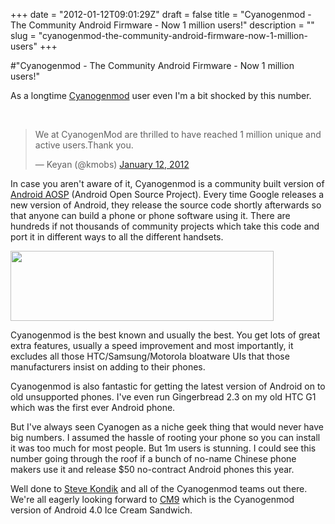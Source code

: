 +++
date = "2012-01-12T09:01:29Z"
draft = false
title = "Cyanogenmod - The Community Android Firmware - Now 1 million users!"
description = ""
slug = "cyanogenmod-the-community-android-firmware-now-1-million-users"
+++

#"Cyanogenmod - The Community Android Firmware - Now 1 million users!"

As a longtime <a href="http://www.cyanogenmod.com/">Cyanogenmod</a> user even I'm a bit shocked by this number.

&nbsp;

<blockquote class="twitter-tweet"><p>We at CyanogenMod are thrilled to have reached 1 million unique and active users.Thank you.</p>&mdash; Keyan (@kmobs) <a href="https://twitter.com/kmobs/status/157380440796307456" data-datetime="2012-01-12T08:36:35+00:00">January 12, 2012</a></blockquote>
<script src="//platform.twitter.com/widgets.js" charset="utf-8"></script>

In case you aren't aware of it, Cyanogenmod is a community built version of <a href="http://source.android.com/">Android AOSP</a> (Android Open Source Project). Every time Google releases a new version of Android, they release the source code shortly afterwards so that anyone can build a phone or phone software using it. There are hundreds if not thousands of community projects which take this code and port it in different ways to all the different handsets.

<a href="http://www.cyanogenmod.com/"><img class="size-full wp-image-495 aligncenter" title="cyanogen" src="https://s3-eu-west-1.amazonaws.com/conoroneill.net/wp-content/uploads/2012/01/cyanogen.png" alt="" width="421" height="112" /></a>

Cyanogenmod is the best known and usually the best. You get lots of great extra features, usually a speed improvement and most importantly, it excludes all those HTC/Samsung/Motorola bloatware UIs that those manufacturers insist on adding to their phones.

Cyanogenmod is also fantastic for getting the latest version of Android on to old unsupported phones. I've even run Gingerbread 2.3 on my old HTC G1 which was the first ever Android phone.

But I've always seen Cyanogen as a niche geek thing that would never have big numbers. I assumed the hassle of rooting your phone so you can install it was too much for most people. But 1m users is stunning. I could see this number going through the roof if a bunch of no-name Chinese phone makers use it and release $50 no-contract Android phones this year.

Well done to <a href="https://twitter.com/#!/cyanogen">Steve Kondik</a> and all of the Cyanogenmod teams out there. We're all eagerly looking forward to <a href="http://www.cyanogenmod.com/blog/cm9-progress-update">CM9</a> which is the Cyanogenmod version of Android 4.0 Ice Cream Sandwich.